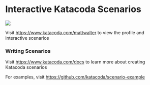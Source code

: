 # Interactive Katacoda Scenarios

[![](http://shields.katacoda.com/katacoda/mattwalter/count.svg)](https://www.katacoda.com/mattwalter "Get your profile on Katacoda.com")

Visit https://www.katacoda.com/mattwalter to view the profile and interactive scenarios

### Writing Scenarios
Visit https://www.katacoda.com/docs to learn more about creating Katacoda scenarios

For examples, visit https://github.com/katacoda/scenario-example
